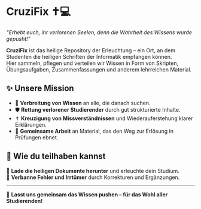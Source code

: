 # **CruziFix** ✝️💻  

_"Erhebt euch, ihr verlorenen Seelen, denn die Wahrheit des Wissens wurde gepusht!"_  

**CruziFix** ist das heilige Repository der Erleuchtung – ein Ort, an dem Studenten die heiligen Schriften der Informatik empfangen können.  
Hier sammeln, pflegen und verteilen wir Wissen in Form von Skripten, Übungsaufgaben, Zusammenfassungen und anderem lehrreichen Material.  

## ✨ Unsere Mission  
- 📖 **Verbreitung von Wissen** an alle, die danach suchen.  
- 🛡 **Rettung verlorener Studierender** durch gut strukturierte Inhalte.  
- ✝️ **Kreuzigung von Missverständnissen** und Wiederauferstehung klarer Erklärungen.  
- 🤝 **Gemeinsame Arbeit** an Material, das den Weg zur Erlösung in Prüfungen ebnet.  

## 📜 Wie du teilhaben kannst  
🙏 **Lade die heiligen Dokumente herunter** und erleuchte dein Studium.    
🐛 **Verbanne Fehler und Irrtümer** durch Korrekturen und Ergänzungen.  

---

🚀 **Lasst uns gemeinsam das Wissen pushen – für das Wohl aller Studierenden!**  
